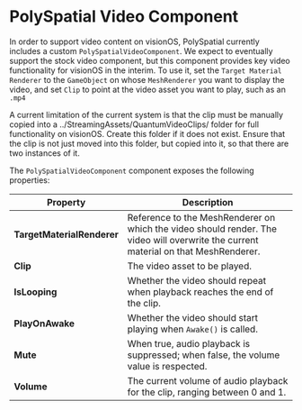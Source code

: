 # PolySpatial Video Component
In order to support video content on visionOS, PolySpatial currently includes a custom `PolySpatialVideoComponent`. We expect to eventually support the stock video component, but this component provides key video functionality for visionOS in the interim. To use it, set the `Target Material Renderer` to the `GameObject` on whose `MeshRenderer` you want to display the video, and set `Clip` to point at the video asset you want to play, such as an `.mp4`

A current limitation of the current system is that the clip must be manually copied into a ../StreamingAssets/QuantumVideoClips/ folder for full functionality on visionOS. Create this folder if it does not exist. Ensure that the clip is not just moved into this folder, but copied into it, so that there are two instances of it.

The `PolySpatialVideoComponent` component exposes the following properties:

| **Property** | **Description** |
| --- | --- |
| **TargetMaterialRenderer** | Reference to the MeshRenderer on which the video should render. The video will overwrite the current material on that MeshRenderer. |
| **Clip** | The video asset to be played. |
| **IsLooping** | Whether the video should repeat when playback reaches the end of the clip. |
| **PlayOnAwake** | Whether the video should start playing when `Awake()` is called.|
| **Mute** | When true, audio playback is suppressed; when false, the volume value is respected. |
| **Volume** | The current volume of audio playback for the clip, ranging between 0 and 1. |
